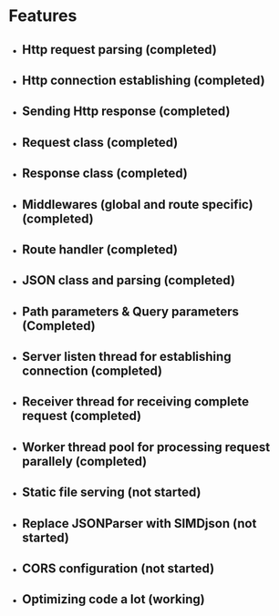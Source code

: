 # Features

- ## Http request parsing (completed)

- ## Http connection establishing (completed)

- ## Sending Http response (completed)

- ## Request class (completed)

- ## Response class (completed)

- ## Middlewares (global and route specific) (completed)

- ## Route handler (completed)

- ## JSON class and parsing (completed)

- ## Path parameters & Query parameters (Completed)

- ## Server listen thread for establishing connection (completed)

- ## Receiver thread for receiving complete request (completed)

- ## Worker thread pool for processing request parallely (completed)

- ## Static file serving (not started)

- ## Replace JSONParser with SIMDjson (not started)

- ## CORS configuration (not started)

- ## Optimizing code a lot (working)
